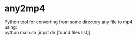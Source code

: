 # any2mp4
Python tool for converting from some directory any file to mp4
<br>
using:
<br>
python main.sh [input dir [found files list]]
